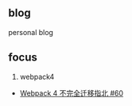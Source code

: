 ## blog
personal blog
## focus
1. webpack4 
- [Webpack 4 不完全迁移指北 #60
](https://github.com/dwqs/blog/issues/60)


